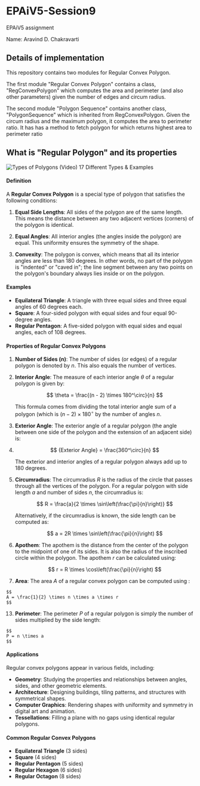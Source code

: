 # EPAiV5-Session9
EPAiV5 assignment 

Name: Aravind D. Chakravarti

## Details of implementation
This repository contains two modules for Regular Convex Polygon.

The first module "Regular Convex Polygon" contains a class, "RegConvexPolygon" which computes the area and perimeter (and also other parameters) given the number of edges and circum radius.

The second module "Polygon Sequence" contains another class, "PolygonSequence" which is inherited from RegConvexPolygon.
Given the circum radius and the maximum polygon, it computes the area to perimeter ratio. It has has a method to fetch polygon for which returns highest area to perimeter ratio

## What is "Regular Polygon" and its properties
![Types of Polygons (Video) 17 Different Types & Examples](https://static.tutors.com/assets/images/content/tutors-types-of-polygons.jpg)


#### **Definition**

A **Regular Convex Polygon** is a special type of polygon that satisfies the following conditions:

1.  **Equal Side Lengths**: All sides of the polygon are of the same length. This means the distance between any two adjacent vertices (corners) of the polygon is identical.
    
2.  **Equal Angles**: All interior angles (the angles inside the polygon) are equal. This uniformity ensures the symmetry of the shape.
    
3.  **Convexity**: The polygon is convex, which means that all its interior angles are less than 180 degrees. In other words, no part of the polygon is "indented" or "caved in"; the line segment between any two points on the polygon's boundary always lies inside or on the polygon.
    

#### **Examples**

-   **Equilateral Triangle**: A triangle with three equal sides and three equal angles of 60 degrees each.
-   **Square**: A four-sided polygon with equal sides and four equal 90-degree angles.
-   **Regular Pentagon**: A five-sided polygon with equal sides and equal angles, each of 108 degrees.

#### **Properties of Regular Convex Polygons**

1.  **Number of Sides (n)**: The number of sides (or edges) of a regular polygon is denoted by $n$. This also equals the number of vertices.
    
2.  **Interior Angle**: The measure of each interior angle $\theta$ of a regular polygon is given by:
   
    $$
    \theta = \frac{(n - 2) \times 180^\circ}{n}
    $$
    
    This formula comes from dividing the total interior angle sum of a polygon (which is $(n-2) \times 180^\circ$ by the number of angles $n$.
    
4.  **Exterior Angle**: The exterior angle of a regular polygon (the angle between one side of the polygon and the extension of an adjacent side) is:
5.  
    $$
    {Exterior Angle} = \frac{360^\circ}{n}
    $$
    
    The exterior and interior angles of a regular polygon always add up to 180 degrees.
    
7.  **Circumradius**: The circumradius $R$ is the radius of the circle that passes through all the vertices of the polygon. For a regular polygon with side length $a$ and number of sides $n$, the circumradius is:
   
    $$
    R = \frac{a}{2 \times \sin\left(\frac{\pi}{n}\right)}
    $$
    
    Alternatively, if the circumradius is known, the side length can be computed as:
    
    $$
    a = 2R \times \sin\left(\frac{\pi}{n}\right)
    $$
    
9.  **Apothem**: The apothem is the distance from the center of the polygon to the midpoint of one of its sides. It is also the radius of the inscribed circle within the polygon. The apothem $r$ can be calculated using:
    
    $$
    r = R \times \cos\left(\frac{\pi}{n}\right)
    $$
    
11.  **Area**: The area $A$ of a regular convex polygon can be computed using :
    
    $$
    A = \frac{1}{2} \times n \times a \times r
    $$
   
13.  **Perimeter**: The perimeter $P$ of a regular polygon is simply the number of sides multiplied by the side length:
    
    $$
    P = n \times a
    $$
    
#### **Applications**

Regular convex polygons appear in various fields, including:

-   **Geometry**: Studying the properties and relationships between angles, sides, and other geometric elements.
-   **Architecture**: Designing buildings, tiling patterns, and structures with symmetrical shapes.
-   **Computer Graphics**: Rendering shapes with uniformity and symmetry in digital art and animation.
-   **Tessellations**: Filling a plane with no gaps using identical regular polygons.

#### **Common Regular Convex Polygons**

-   **Equilateral Triangle** (3 sides)
-   **Square** (4 sides)
-   **Regular Pentagon** (5 sides)
-   **Regular Hexagon** (6 sides)
-   **Regular Octagon** (8 sides)
